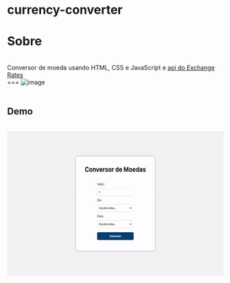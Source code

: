 # currency-converter
<h1>Sobre</h1><br />
Conversor de moeda usando HTML, CSS e JavaScript e <a href="https://exchangeratesapi.io/">api do Exchange Rates</a><br />
===
<img width="344" alt="image" src="https://github.com/vittorpeli/currency-converter/assets/58227840/2345ea4d-4da0-4865-b949-52a6a2a36d1e"><br />
<br />
<h2>Demo</h2><br />
<img src="./currency-converter.gif" alt="My GIF" width="600" height="338"><br/>
